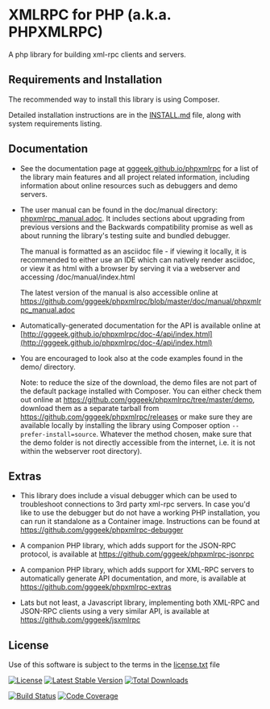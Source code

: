XMLRPC for PHP (a.k.a. PHPXMLRPC)
=================================

A php library for building xml-rpc clients and servers.

Requirements and Installation
-----------------------------

The recommended way to install this library is using Composer.

Detailed installation instructions are in the [INSTALL.md](INSTALL.md) file, along with system requirements listing.

Documentation
-------------

* See the documentation page at [gggeek.github.io/phpxmlrpc](https://gggeek.github.io/phpxmlrpc) for a list of the
  library main features and all project related information, including information about online resources such as
  debuggers and demo servers.

* The user manual can be found in the doc/manual directory: [phpxmlrpc_manual.adoc](doc/manual/phpxmlrpc_manual.adoc).
  It includes sections about upgrading from previous versions and the Backwards compatibility promise as well as about
  running the library's testing suite and bundled debugger.

  The manual is formatted as an asciidoc file - if viewing it locally, it is recommended to either use an IDE which can
  natively render asciidoc, or view it as html with a browser by serving it via a webserver and accessing
  /doc/manual/index.html

  The latest version of the manual is also accessible online at https://github.com/gggeek/phpxmlrpc/blob/master/doc/manual/phpxmlrpc_manual.adoc

* Automatically-generated documentation for the API is available online at [http://gggeek.github.io/phpxmlrpc/doc-4/api/index.html](http://gggeek.github.io/phpxmlrpc/doc-4/api/index.html)

* You are encouraged to look also at the code examples found in the demo/ directory.

  Note: to reduce the size of the download, the demo files are not part of the default package installed with Composer.
  You can either check them out online at https://github.com/gggeek/phpxmlrpc/tree/master/demo, download them as a separate
  tarball from https://github.com/gggeek/phpxmlrpc/releases or make sure they are available locally by installing the
  library using Composer option `--prefer-install=source`. Whatever the method chosen, make sure that the demo folder is
  not directly accessible from the internet, i.e. it is not within the webserver root directory).

Extras
------

* This library does include a visual debugger which can be used to troubleshoot connections to 3rd party xml-rpc servers.
  In case you'd like to use the debugger but do not have a working PHP installation, you can run it standalone as a
  Container image. Instructions can be found at https://github.com/gggeek/phpxmlrpc-debugger

* A companion PHP library, which adds support for the JSON-RPC protocol, is available at https://github.com/gggeek/phpxmlrpc-jsonrpc

* A companion PHP library, which adds support for XML-RPC servers to automatically generate API documentation, and more,
  is available at https://github.com/gggeek/phpxmlrpc-extras

* Lats but not least, a Javascript library, implementing both XML-RPC and JSON-RPC clients using a very similar API, is
  available at https://github.com/gggeek/jsxmlrpc

License
-------
Use of this software is subject to the terms in the [license.txt](license.txt) file


[![License](https://poser.pugx.org/phpxmlrpc/phpxmlrpc/license)](https://packagist.org/packages/phpxmlrpc/phpxmlrpc)
[![Latest Stable Version](https://poser.pugx.org/phpxmlrpc/phpxmlrpc/v/stable)](https://packagist.org/packages/phpxmlrpc/phpxmlrpc)
[![Total Downloads](https://poser.pugx.org/phpxmlrpc/phpxmlrpc/downloads)](https://packagist.org/packages/phpxmlrpc/phpxmlrpc)

[![Build Status](https://github.com/gggeek/phpxmlrpc/actions/workflows/ci.yaml/badge.svg)](https://github.com/gggeek/phpxmlrpc/actions/workflows/ci.yml)
[![Code Coverage](https://codecov.io/gh/gggeek/phpxmlrpc/branch/master/graph/badge.svg)](https://app.codecov.io/gh/gggeek/phpxmlrpc)
